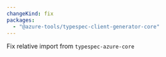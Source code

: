 ```yaml
---
changeKind: fix
packages:
  - "@azure-tools/typespec-client-generator-core"
---
```


Fix relative import from `typespec-azure-core`